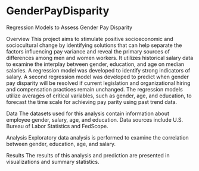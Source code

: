 # GenderPayDisparity
Regression Models to Assess Gender Pay Disparity

Overview
This project aims to stimulate positive socioeconomic and sociocultural change by identifying solutions that can help separate the factors influencing pay variance and reveal the primary sources of differences among men and women workers. It utilizes historical salary data to examine the interplay between gender, education, and age on median salaries. 
A regression model was developed to identify strong indicators of salary. A second regression model was developed to predict when gender pay disparity will be resolved if current legislation and organizational hiring and compensation practices remain unchanged. 
The regression models utilize averages of critical variables, such as gender, age, and education, to forecast the time scale for achieving pay parity using past trend data.

Data
The datasets used for this analysis contain information about employee gender, salary, age, and education. Data sources include U.S. Bureau of Labor Statistics and FedScope.

Analysis
Exploratory data analysis is performed to examine the correlation between gender, education, age, and salary.

Results
The results of this analysis and prediction are presented in visualizations and summary statistics.
